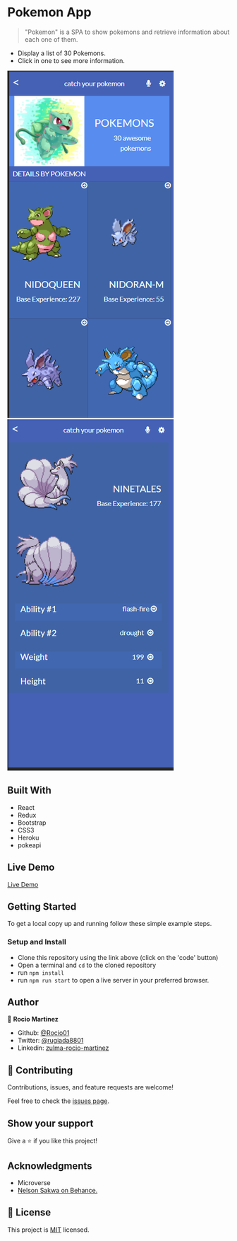 

# Pokemon App

> "Pokemon" is a SPA to show pokemons and retrieve information about each one of them.

- Display a list of 30 Pokemons.
- Click in one to see more information.

![screenshot](./Captura.PNG)
![screenshot](./Captura1.PNG)

## Built With

- React
- Redux
- Bootstrap
- CSS3
- Heroku
- pokeapi

## Live Demo
[Live Demo](https://zr-pokemons.herokuapp.com/details/ninetales)


## Getting Started

To get a local copy up and running follow these simple example steps.

### Setup and Install

- Clone this repository using the link above (click on the 'code' button)
- Open a terminal and `cd` to the cloned repository
- run `npm install`
- run `npm run start` to open a live server in your preferred browser.
 

## Author

👤  **Rocio Martinez** 
- Github: [@Rocio01](https://github.com/Rocio01) 
- Twitter: [@rugiada8801](https://twitter.com/rugiada8801) 
- Linkedin: [zulma-rocio-martinez](https://www.linkedin.com/in/zulma-rocio-martinez) 


## 🤝 Contributing

Contributions, issues, and feature requests are welcome!

Feel free to check the [issues page](https://github.com/Rocio01/pokemon-capstone/issues).

## Show your support

Give a ⭐️ if you like this project!

## Acknowledgments

- Microverse
- [Nelson Sakwa on Behance.](https://www.behance.net/sakwadesignstudio)

## 📝 License

This project is [MIT](./MIT.md) licensed.
